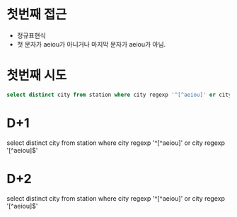 
# 첫번째 접근

- 정규표현식
- 첫 문자가 aeiou가 아니거나 마지막 문자가 aeiou가 아님.

# 첫번째 시도

```sql
select distinct city from station where city regexp '^[^aeiou]' or city regexp '[^aeiou]$'
```


# D+1
select distinct city from station where city regexp '^[^aeiou]' or city regexp '[^aeiou]$'

# D+2
select distinct city from station where city regexp '^[^aeiou]' or city regexp '[^aeiou]$'
